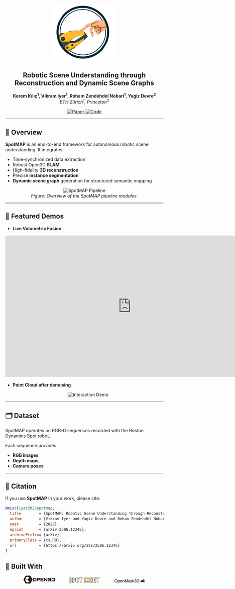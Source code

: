 <link rel="icon" href="images/favicon.ico" type="image/x-icon" />

<p align="center">
  <img src="images/spotmap_logo.png" alt="SpotMAP Logo" width="200" />
</p>

<h2 align="center">
  Robotic Scene Understanding through Reconstruction and Dynamic Scene Graphs
</h2>

<p align="center">
  <strong>Kerem Kılıç<sup>1</sup>, Vikram Iyer<sup>1</sup>, Roham Zendehdel Nobari<sup>1</sup>, Yagiz Devre<sup>2</sup></strong><br>
  <em>ETH Zürich<sup>1</sup>, Princeton<sup>2</sup></em>
</p>

<p align="center">
  <a href="https://arxiv.org/abs/2506.12345">
    <img src="https://img.shields.io/badge/Paper-arXiv-red?style=for-the-badge&logo=arxiv" alt="Paper">
  </a>
  <a href="https://github.com/your_repo_link">
    <img src="https://img.shields.io/badge/Code-GitHub-black?style=for-the-badge&logo=github" alt="Code">
  </a>
</p>

---

## 📌 Overview

**SpotMAP** is an end-to-end framework for autonomous robotic scene understanding. It integrates:

- Time-synchronized data extraction  
- Robust Open3D **SLAM**  
- High-fidelity **3D reconstruction**  
- Precise **instance segmentation**  
- **Dynamic scene graph** generation for structured semantic mapping  

<p align="center">
  <img src="images/pipeline_overview.png" alt="SpotMAP Pipeline" width="800"/>
  <br>
  <em>Figure: Overview of the SpotMAP pipeline modules.</em>
</p>

---

## 🎥 Featured Demos

- **Live Volumetric Fusion**  
<p align="center">
  <iframe width="800" height="450"
          src="https://www.youtube.com/embed/ETMJrnWWVg8"
          frameborder="0"
          allow="accelerometer; autoplay; encrypted-media; gyroscope; picture-in-picture"
          allowfullscreen>
  </iframe>
</p>


- **Point Cloud after denoising**  
  <p align="center">
    <img src="images/interaction_demo.gif" alt="Interaction Demo" width="600"/>
  </p>

---

## 🗂️ Dataset

SpotMAP operates on RGB-D sequences recorded with the Boston Dynamics Spot robot,

Each sequence provides:

- **RGB images**  
- **Depth maps**  
- **Camera poses**  

---

## 📄 Citation

If you use **SpotMAP** in your work, please cite:

```bibtex
@misc{iyer2025spotmap,
  title        = {SpotMAP: Robotic Scene Understanding through Reconstruction and Dynamic Scene Graphs},
  author       = {Vikram Iyer and Yagiz Devre and Roham Zendehdel Nobari and Kerem Kılıç},
  year         = {2025},
  eprint       = {arXiv:2506.12345},
  archivePrefix= {arXiv},
  primaryClass = {cs.RO},
  url          = {https://arxiv.org/abs/2506.12345}
}
```
## 🔧 Built With

<p align="center">
  <img src="images/open3d_logo.png" alt="Open3D" width="100" style="margin:0 20px;" />
  <img src="images/spotlight_logo.png" alt="SpotLight" width="100" style="margin:0 20px;" />
  <img src="images/openmask3d_logo.png" alt="OpenMask3D" width="100" style="margin:0 20px;" />
</p>